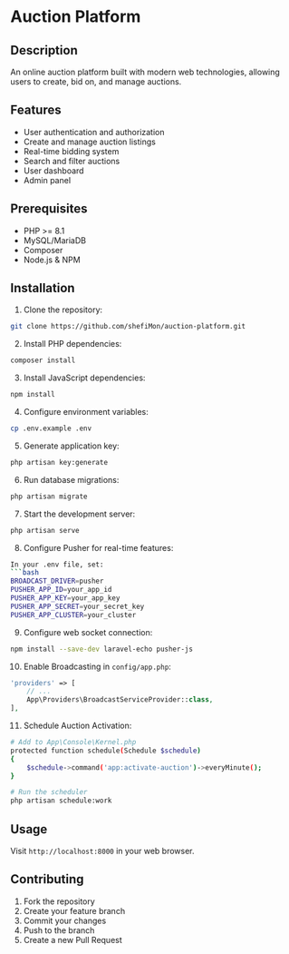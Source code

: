 # Auction Platform

## Description
An online auction platform built with modern web technologies, allowing users to create, bid on, and manage auctions.

## Features
- User authentication and authorization
- Create and manage auction listings
- Real-time bidding system
- Search and filter auctions
- User dashboard
- Admin panel
## Prerequisites
- PHP >= 8.1
- MySQL/MariaDB
- Composer
- Node.js & NPM

## Installation
1. Clone the repository:
```bash
git clone https://github.com/shefiMon/auction-platform.git
```

2. Install PHP dependencies:
```bash
composer install
```

3. Install JavaScript dependencies:
```bash
npm install
```

4. Configure environment variables:
```bash
cp .env.example .env
```

5. Generate application key:
```bash
php artisan key:generate
```

6. Run database migrations:
```bash
php artisan migrate
```

7. Start the development server:
```bash
php artisan serve
```

8. Configure Pusher for real-time features:
```bash
In your .env file, set:
```bash
BROADCAST_DRIVER=pusher
PUSHER_APP_ID=your_app_id
PUSHER_APP_KEY=your_app_key
PUSHER_APP_SECRET=your_secret_key
PUSHER_APP_CLUSTER=your_cluster
```

9. Configure web socket connection:
```bash
npm install --save-dev laravel-echo pusher-js
```

10. Enable Broadcasting in `config/app.php`:
```php
'providers' => [
    // ...
    App\Providers\BroadcastServiceProvider::class,
],
```

11. Schedule Auction Activation:
```bash
# Add to App\Console\Kernel.php
protected function schedule(Schedule $schedule)
{
    $schedule->command('app:activate-auction')->everyMinute();
}

# Run the scheduler
php artisan schedule:work
```

## Usage
Visit `http://localhost:8000` in your web browser.

## Contributing
1. Fork the repository
2. Create your feature branch
3. Commit your changes
4. Push to the branch
5. Create a new Pull Request

